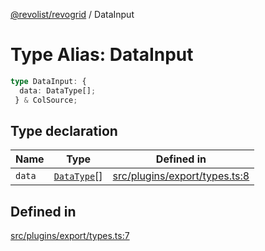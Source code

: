 [@revolist/revogrid](README.md) / DataInput

# Type Alias: DataInput

```ts
type DataInput: {
  data: DataType[];
 } & ColSource;
```

## Type declaration

| Name | Type | Defined in |
| ------ | ------ | ------ |
| `data` | [`DataType`](TypeAlias.DataType.md)[] | [src/plugins/export/types.ts:8](https://github.com/revolist/revogrid/blob/179ef4790c9da8e1216f1005cb3571a276adbd08/src/plugins/export/types.ts#L8) |

## Defined in

[src/plugins/export/types.ts:7](https://github.com/revolist/revogrid/blob/179ef4790c9da8e1216f1005cb3571a276adbd08/src/plugins/export/types.ts#L7)
